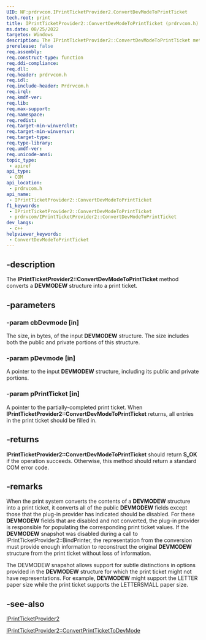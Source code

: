```yaml
---
UID: NF:prdrvcom.IPrintTicketProvider2.ConvertDevModeToPrintTicket
tech.root: print
title: IPrintTicketProvider2::ConvertDevModeToPrintTicket (prdrvcom.h)
ms.date: 08/25/2022
targetos: Windows
description: The IPrintTicketProvider2::ConvertDevModeToPrintTicket method converts a DEVMODEW structure into a print ticket.
prerelease: false
req.assembly: 
req.construct-type: function
req.ddi-compliance: 
req.dll: 
req.header: prdrvcom.h
req.idl: 
req.include-header: Prdrvcom.h
req.irql: 
req.kmdf-ver: 
req.lib: 
req.max-support: 
req.namespace: 
req.redist: 
req.target-min-winverclnt: 
req.target-min-winversvr: 
req.target-type: 
req.type-library: 
req.umdf-ver: 
req.unicode-ansi: 
topic_type:
 - apiref
api_type:
 - COM
api_location:
 - prdrvcom.h
api_name:
 - IPrintTicketProvider2::ConvertDevModeToPrintTicket
f1_keywords:
 - IPrintTicketProvider2::ConvertDevModeToPrintTicket
 - prdrvcom/IPrintTicketProvider2::ConvertDevModeToPrintTicket
dev_langs:
 - c++
helpviewer_keywords:
 - ConvertDevModeToPrintTicket
---
```


## -description

The **IPrintTicketProvider2::ConvertDevModeToPrintTicket** method converts a **DEVMODEW** structure into a print ticket.

## -parameters

### -param cbDevmode [in]

The size, in bytes, of the input **DEVMODEW** structure. The size includes both the public and private portions of this structure.

### -param pDevmode [in]

A pointer to the input **DEVMODEW** structure, including its public and private portions.

### -param pPrintTicket [in]

A pointer to the partially-completed print ticket. When **IPrintTicketProvider2::ConvertDevModeToPrintTicket** returns, all entries in the print ticket should be filled in.

## -returns

**IPrintTicketProvider2::ConvertDevModeToPrintTicket** should return **S_OK** if the operation succeeds. Otherwise, this method should return a standard COM error code.

## -remarks

When the print system converts the contents of a **DEVMODEW** structure into a print ticket, it converts all of the public **DEVMODEW** fields except those that the plug-in provider has indicated should be disabled. For these **DEVMODEW** fields that are disabled and not converted, the plug-in provider is responsible for populating the corresponding print ticket values. If the **DEVMODEW** snapshot was disabled during a call to IPrintTicketProvider2::BindPrinter, the representation from the conversion must provide enough information to reconstruct the original **DEVMODEW** structure from the print ticket without loss of information.

The DEVMODEW snapshot allows support for subtle distinctions in options provided in the **DEVMODEW** structure for which the print ticket might not have representations. For example, **DEVMODEW** might support the LETTER paper size while the print ticket supports the LETTERSMALL paper size.

## -see-also

[IPrintTicketProvider2](./nn-prdrvcom-iprintticketprovider2.md)

[IPrintTicketProvider2::ConvertPrintTicketToDevMode](./nf-prdrvcom-iprintticketprovider2-convertprinttickettodevmode.md)
